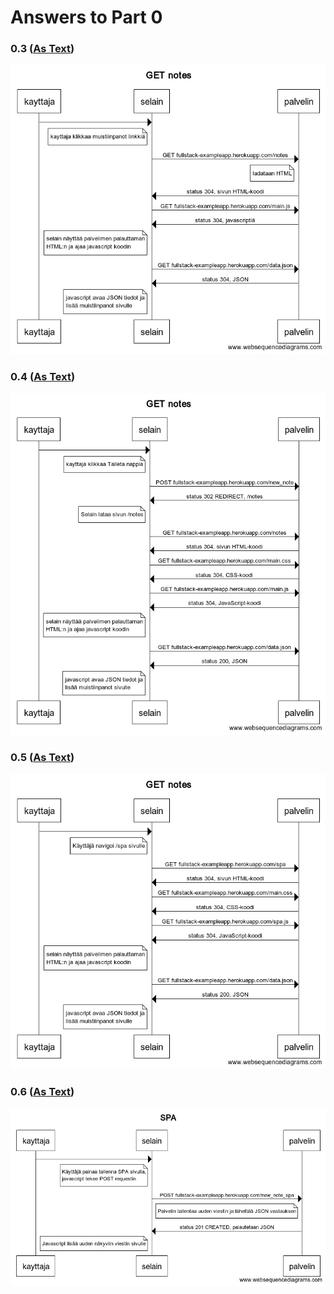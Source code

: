 # Answers to Part 0

### 0.3 ([As Text](0.3.txt))

![Kuva](0.3.png)

### 0.4 ([As Text](0.4.txt))

![Kuva](0.4.png)

### 0.5 ([As Text](0.5.txt))

![Kuva](0.5_2.png)

### 0.6 ([As Text](0.6.txt))

![Kuva](0.6.png)
